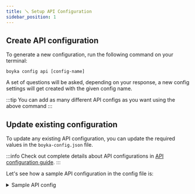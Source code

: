 ```yaml
---
title: 🪛 Setup API Configuration
sidebar_position: 1
---
```


## Create API configuration

To generate a new configuration, run the following command on your terminal:

```shell
boyka config api [config-name]
```

A set of questions will be asked, depending on your response, a new config settings will get created with the given config name.

:::tip
You can add as many different API configs as you want using the above command
:::

## Update existing configuration

To update any existing API configuration, you can update the required values in the `boyka-config.json` file.

:::info
Check out complete details about API configurations in [API configuration guide][api-config].
:::

Let's see how a sample API configuration in the config file is:

<details>
  <summary>Sample API config</summary>

```json title="src/test/resources/boyka-config.json"
{
  "api": {
    "test_reqres": {
      "base_uri": "https://reqres.in",
      "base_path": "/api",
      "read_timeout": 2,
      "write_timeout": 2,
      "connection_timeout": 1,
      "logging": {
        "request": true,
        "response": true
      },
      "schema_path":"schema/"
    }
  }
}
```

</details>

[api-config]: /docs/guides/config/configuration#api-config
